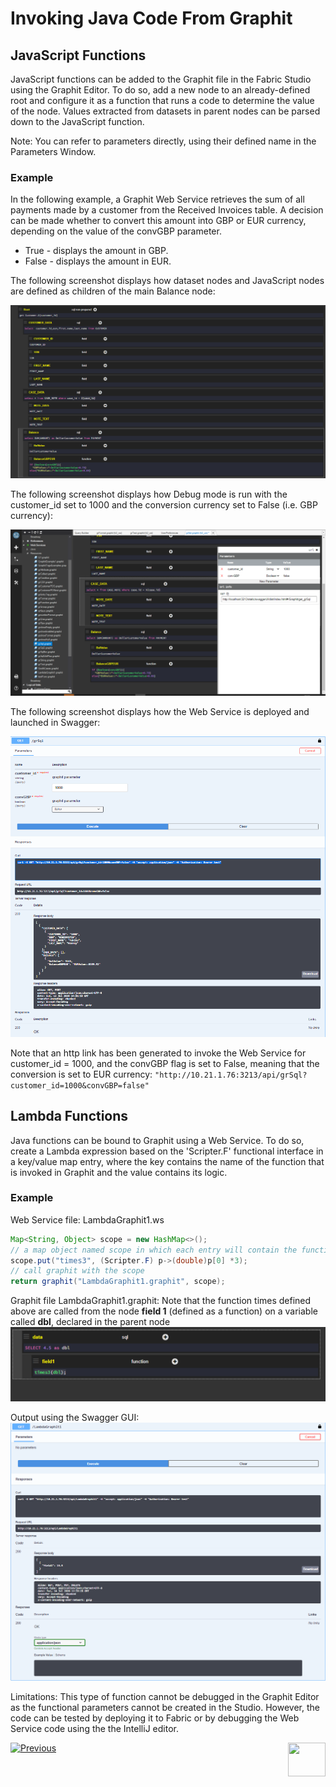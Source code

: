 # Invoking Java Code From Graphit


## JavaScript Functions
JavaScript functions can be added to the Graphit file in the Fabric Studio using the Graphit Editor. To do so, add a new node to an already-defined root and configure it as a function that runs a code to determine the value of the node. Values extracted from datasets in parent nodes can be parsed down to the JavaScript function.

Note: You can refer to parameters directly, using their defined name in the Parameters Window.

### Example
In the following example, a Graphit Web Service retrieves the sum of all payments made by a customer from the Received Invoices table.
A decision can be made whether to convert this amount into GBP or EUR currency, depending on the value of the convGBP parameter.

-  True - displays the amount in GBP.
-  False - displays the amount in EUR.

The following screenshot displays how dataset nodes and JavaScript nodes are defined as children of the main Balance node:

![](images/50_invoke_javacode_from_graphit.PNG)


The following screenshot displays how Debug mode is run with the customer_id set to 1000 and the conversion currency set to False (i.e. GBP currency):

![](images/51_invoke_javacode_from_graphit.PNG)


The following screenshot displays how the Web Service is deployed and launched in Swagger:

![](images/52_invoke_javacode_from_graphit.PNG)

Note that an http link has been generated to invoke the Web Service for customer_id = 1000, and the convGBP flag is set to False, meaning that the conversion is set to EUR currency: ``` "http://10.21.1.76:3213/api/grSql?customer_id=1000&convGBP=false" ```


## Lambda Functions
Java functions can be bound to Graphit using a Web Service. To do so, create a Lambda expression based on the 'Scripter.F' functional interface in a key/value map entry, where the key contains the name of the function that is invoked in Graphit and the value contains its logic.

### Example

Web Service file: LambdaGraphit1.ws

```java
Map<String, Object> scope = new HashMap<>();
// a map object named scope in which each entry will contain the function's name and its logic
scope.put("times3", (Scripter.F) p->(double)p[0] *3);
// call graphit with the scope
return graphit("LambdaGraphit1.graphit", scope);
```

Graphit file LambdaGraphit1.graphit: 
Note that the function times defined above are called from the node **field 1** (defined as a function) on a variable called **dbl**, declared in the parent node 
![](images/52a_invoke_javacode_from_graphit.PNG)


Output using the Swagger GUI:
![](images/52b_invoke_javacode_from_graphit.PNG)


Limitations:
This type of function cannot be debugged in the Graphit Editor as the functional parameters cannot be created in the Studio. 
However, the code can be tested by deploying it to Fabric or by debugging the Web Service code using the the IntelliJ editor. 

 

[![Previous](/articles/images/Previous.png)](/articles/15_web_services_and_graphit/17_Graphit/07_invoking_graphit_files.md)[<img align="right" width="60" height="54" src="/articles/images/Next.png">](/articles/15_web_services_and_graphit/17_Graphit/09_invoke_graphit_from_outside_studio.md)

